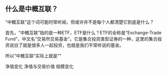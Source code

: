 ## 什么是中概互联？

“中概互联”这个词可能时常听闻，但或许并不是每个人都清楚它到底是什么？

首先，“中概互联”指的是一种ETF，ETF是什么？ETF的全称是“Exchange-Trade Fund”，中文名“交易所交易基金”。它是集合投资类型证券的一种，这里的集合投资说白了就是很多人一起投资，也就是我们平常听说的基金。

所以“中概互联”实际上就是“”

净值变化
净值与交易价值
规模变化
